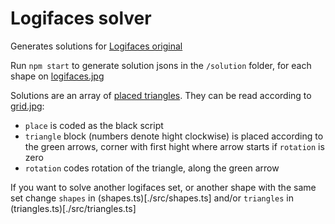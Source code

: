 # Logifaces solver

Generates solutions for [Logifaces original](https://www.logifaces.com/product-page/copy-of-logifaces-original-16-pcs-game-concrete)

Run `npm start` to generate solution jsons in the `/solution` folder, for each shape on [logifaces.jpg](./logifaces.jpg)

Solutions are an array of [placed triangles](./src/placed-triangle.ts). They can be read according to [grid.jpg](./grid.jpg):

-   `place` is coded as the black script
-   `triangle` block (numbers denote hight clockwise) is placed according to the green arrows, corner with first hight where arrow starts if `rotation` is zero
-   `rotation` codes rotation of the triangle, along the green arrow

If you want to solve another logifaces set, or another shape with the same set change `shapes` in (shapes.ts)[./src/shapes.ts] and/or `triangles` in (triangles.ts)[./src/triangles.ts]
